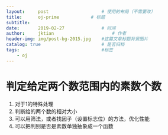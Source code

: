 ```yaml
---
layout:     post   				    # 使用的布局（不需要改）
title:      oj-prime			# 标题 
subtitle:  	 
date:       2019-02-27				# 时间
author:     jktian 						# 作者
header-img: img/post-bg-2015.jpg 	#这篇文章标题背景图片
catalog: true 						# 是否归档
tags:								#标签
    - oj
---
```


# 判定给定两个数范围内的素数个数

1. 对于1的特殊处理
2. 判断给的两个数的相对大小
3. 可以用筛法，或者找因子（设置标志位）的方法，优化性能
4. 可以把判别是否是素数单独抽象成一个函数